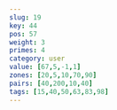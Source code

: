 ```yaml
---
slug: 19
key: 44
pos: 57
weight: 3
primes: 4
category: user
value: [67,5,-1,1]
zones: [20,5,10,70,90]
pairs: [40,200,10,40]
tags: [15,40,50,63,83,98]
---
```

